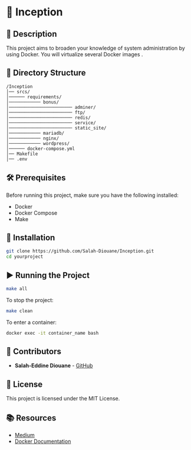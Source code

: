 # 📌 Inception

## 📝 Description
This project aims to broaden your knowledge of system administration by using Docker.
You will virtualize several Docker images .

## 📂 Directory Structure
```
/Inception
│── srcs/
│────── requirements/
│──────────── bonus/
│──────────────────────── adminer/
│──────────────────────── ftp/
│──────────────────────── redis/
│──────────────────────── service/
│──────────────────────── static_site/
│──────────── mariadb/
│──────────── nginx/
│──────────── wordpress/
│────── docker-compose.yml
│── Makefile
│── .env
```

## 🛠 Prerequisites
Before running this project, make sure you have the following installed:
- Docker
- Docker Compose
- Make

## 🔧 Installation
```bash
git clone https://github.com/Salah-Diouane/Inception.git
cd yourproject
```

## ▶️ Running the Project
```bash
make all
```

To stop the project:
```bash
make clean
```
To enter a container:
```bash
docker exec -it container_name bash
```


## 👤 Contributors
- **Salah-Eddine Diouane** - [GitHub](https://github.com/salah-diouane)

## 📜 License
This project is licensed under the MIT License.

## 📚 Resources
- [Medium](https://medium.com/@salahdiouane964/8e0ad67e0eb4)
- [Docker Documentation](https://docs.docker.com/)

